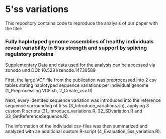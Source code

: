 # 5'ss variations

This repository contains code to reproduce the analysis of our paper with the titel: 
### Fully haplotyped genome assemblies of healthy individuals reveal variability in 5’ss strength and support by splicing regulatory proteins 

Supplementary Data and data used for the analysis can be accessed via zonodo und DOI: 10.5281/zenodo.14730589

First, the large VCF file from the publication was preprocessed into 2 csv tables stating haplotyped sequence variations per individual genome (1_Preprocessing VCF.sh, 2_Create_csv.R)

Next, every identifed sequence variation was introduced into the reference sequence surrounding of 5'ss (3_Introduce_variations.sh), applying 3 custom R scripts (31_Introduce_variations.R, 32_SDvariation.R and 33_GetReferenceSequence.R).

The information of the indiviudal csv-files was then summarized and analyzed with an additional custom R-script (4_Evaluation_5ss_variation.R).
